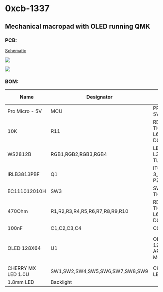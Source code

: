 # 0xcb-1337
## Mechanical macropad with OLED running QMK

### PCB:

[Schematic](https://github.com/Conor-Burns/0xcb-1337/blob/main/PCB/Schematic_1337.pdf)

![](https://github.com/Conor-Burns/0xcb-1337/blob/main/PCB/top.png)

![](https://github.com/Conor-Burns/0xcb-1337/blob/main/PCB/bottom.png)


### BOM:
|Name              |Designator                     |Footprint                         |Quantity|Manufacturer Part   |Manufacturer |Supplier                                   |Supplier Part|
|------------------|-------------------------------|----------------------------------|--------|--------------------|-------------|-------------------------------------------|-------------|
|Pro Micro - 5V    |MCU                            |PRO MICRO - 5V                    |1       |                    |             |Amazon                                     |             |
|10K               |R11                            |RES-TH_BD2.4-L6.3-P10.30-D0.6     |1       |RN 1/4W 10K F T/B A1|TyoHM        |LCSC                                       |C410695      |
|WS2812B           |RGB1,RGB2,RGB3,RGB4            |LED-SMD_4P-L3.5-W3.5-TL_WS2812B   |4       |WS2812B-Mini        |Worldsemi    |LCSC                                       |C527089      |
|IRLB3813PBF       |Q1                             |ITO-220AB-3_L10.2-W4.5-P2.60-L    |1       |IRLB3813PBF         |Infineon     |LCSC                                       |C148140      |
|EC111012010H      |SW3                            |SW-TH_EC111XXXX                   |1       |EC111012010H        |ALPS Electric|LCSC                                       |C470793      |
|470Ohm            |R1,R2,R3,R4,R5,R6,R7,R8,R9,R10 |RES-TH_BD2.3-L6.5-P10.50-D0.5     |10      |RN1/2WS470ΩFT/BA1   |TyoHM        |LCSC                                       |C385514      |
|100nF             |C1,C2,C3,C4                    |C0603                             |4       |CL10B104JB8NNNC     |SAMSUNG      |LCSC                                       |C24452       |
|OLED 128X64       |U1                             |OLED DISPLAY 128X64 ARDUINO MODULE|1       |                    |             |TAKEONE TECHNOLOGY RESEARCH AND DEVELOPMENT|             |
|CHERRY MX LED 1.0U|SW1,SW2,SW4,SW5,SW6,SW7,SW8,SW9|CHERRY MX LED 1.0U PAD            |8       |Cherry              |             |Digi-Key                                   |CH310-ND     |
|1.8mm LED         |Backlight                      |                                  |9       |                    |             |Amazon                                     |             |
